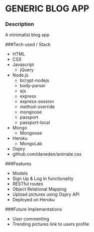 # GENERIC BLOG APP

### Description
A minimalist blog app

###Tech used / Stack
* HTML
* CSS
* Javascript
  * jQuery
* Node.js
  * bcrypt-nodejs
  * body-parser
  * ejs
  * express
  * express-session
  * method-override
  * mongoose
  * passport
  * passport-local
* Mongo
  * Mongoose
* Heroku
  * MongoLab
* Ospry
* github.com/daneden/animate.css

###Features
* Models
* Sign Up & Log In functionality
* RESTful routes
* Object Relational Mapping
* Upload pictures using Ospry API
* Deployed on Heroku


###Future Implementations
* User commenting
* Trending pictures link to users profile 
